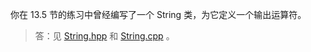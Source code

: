 你在 13.5 节的练习中曾经编写了一个 String 类，为它定义一个输出运算符。

> 答：见 [String.hpp](../../lib/String.hpp) 和 [String.cpp](../../lib/String.cpp) 。
